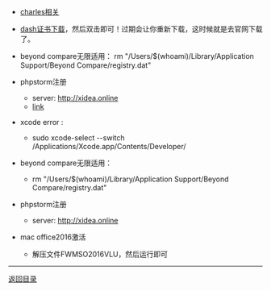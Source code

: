 * [charles相关](charles.md)

* [dash证书下载](https://kapeli.com/licenses/Dash/2015/181/A9xyvwUTgNKIjFMPNX3Uh4byRMmZgk/license.dash-license)，然后双击即可！过期会让你重新下载，这时候就是去官网下载了。

* beyond compare无限适用：
rm "/Users/$(whoami)/Library/Application Support/Beyond Compare/registry.dat"
* phpstorm注册
    * server: http://xidea.online
    * [link](https://blog.csdn.net/robin_sky/article/details/80608280)

* xcode error : 
    * sudo xcode-select --switch /Applications/Xcode.app/Contents/Developer/
* beyond compare无限适用：
    * rm "/Users/$(whoami)/Library/Application Support/Beyond Compare/registry.dat"
* phpstorm注册
    * server:   http://xidea.online
* mac office2016激活
    * 解压文件FWMSO2016VLU，然后运行即可
********


[返回目录](../SUMMARY.md)